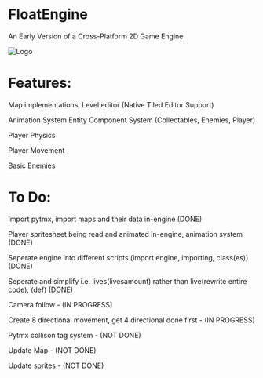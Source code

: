 # FloatEngine

An Early Version of a Cross-Platform 2D Game Engine.

![Logo](https://user-images.githubusercontent.com/37387227/131238962-3c205f3d-ae7a-4d8e-b2ed-a1f4ba2cc321.gif)

# Features:
Map implementations, Level editor (Native Tiled Editor Support)

Animation System
Entity Component System (Collectables, Enemies, Player)

Player Physics

Player Movement

Basic Enemies

# To Do:
Import pytmx, import maps and their data in-engine (DONE)

Player spritesheet being read and animated in-engine, animation system (DONE)

Seperate engine into different scripts (import engine, importing, class(es)) (DONE)

Seperate and simplify i.e. lives(livesamount) rather than live(rewrite entire code), (def) (DONE)

Camera follow - (IN PROGRESS)

Create 8 directional movement, get 4 directional done first - (IN PROGRESS)

Pytmx collison tag system - (NOT DONE)

Update Map - (NOT DONE)

Update sprites - (NOT DONE)

